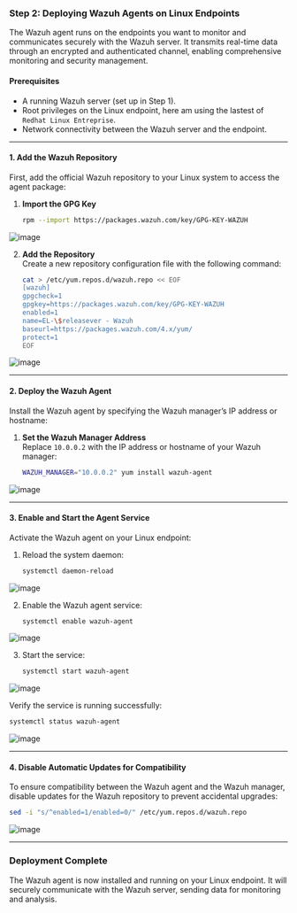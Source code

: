 ### **Step 2: Deploying Wazuh Agents on Linux Endpoints**

The Wazuh agent runs on the endpoints you want to monitor and communicates securely with the Wazuh server. It transmits real-time data through an encrypted and authenticated channel, enabling comprehensive monitoring and security management.

#### **Prerequisites**
- A running Wazuh server (set up in Step 1).
- Root privileges on the Linux endpoint, here am using the lastest of `Redhat Linux Entreprise`.
- Network connectivity between the Wazuh server and the endpoint.

---

#### **1. Add the Wazuh Repository**

First, add the official Wazuh repository to your Linux system to access the agent package:

1. **Import the GPG Key**  
   ```bash
   rpm --import https://packages.wazuh.com/key/GPG-KEY-WAZUH
   ```

![image](https://github.com/user-attachments/assets/5e5630ae-873e-4c93-abef-06578aebd9ac)

2. **Add the Repository**  
   Create a new repository configuration file with the following command:  
   ```bash
   cat > /etc/yum.repos.d/wazuh.repo << EOF
   [wazuh]
   gpgcheck=1
   gpgkey=https://packages.wazuh.com/key/GPG-KEY-WAZUH
   enabled=1
   name=EL-\$releasever - Wazuh
   baseurl=https://packages.wazuh.com/4.x/yum/
   protect=1
   EOF
   ```

![image](https://github.com/user-attachments/assets/5bed6ba1-45a8-4f34-86ab-5ab9f00e3ddd)

---

#### **2. Deploy the Wazuh Agent**

Install the Wazuh agent by specifying the Wazuh manager’s IP address or hostname:

1. **Set the Wazuh Manager Address**  
   Replace `10.0.0.2` with the IP address or hostname of your Wazuh manager:  
   ```bash
   WAZUH_MANAGER="10.0.0.2" yum install wazuh-agent
   ```

![image](https://github.com/user-attachments/assets/bcad8b73-d69c-4b2b-97cb-305a42a5904d)


---

#### **3. Enable and Start the Agent Service**

Activate the Wazuh agent on your Linux endpoint:

1. Reload the system daemon:
   ```bash
   systemctl daemon-reload
   ```

![image](https://github.com/user-attachments/assets/76f2b8da-9e31-4e12-a27b-801ed13f1ac9)

2. Enable the Wazuh agent service:
   ```bash
   systemctl enable wazuh-agent
   ```

![image](https://github.com/user-attachments/assets/b169792b-7c44-4f60-bd21-32b3b3706b71)

3. Start the service:
   ```bash
   systemctl start wazuh-agent
   ```

![image](https://github.com/user-attachments/assets/878ebc64-875d-40a3-ae1a-474d127b1baf)

Verify the service is running successfully:
```bash
systemctl status wazuh-agent
```

![image](https://github.com/user-attachments/assets/dc09442f-bd8e-487e-8aec-1eeb59530865)

---

#### **4. Disable Automatic Updates for Compatibility**

To ensure compatibility between the Wazuh agent and the Wazuh manager, disable updates for the Wazuh repository to prevent accidental upgrades:

```bash
sed -i "s/^enabled=1/enabled=0/" /etc/yum.repos.d/wazuh.repo
```

![image](https://github.com/user-attachments/assets/ce1b2543-5d6d-478f-850f-a3eece22c9f1)

---

### **Deployment Complete**
The Wazuh agent is now installed and running on your Linux endpoint. It will securely communicate with the Wazuh server, sending data for monitoring and analysis.
